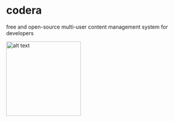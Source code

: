 # codera

free and open-source multi-user content management system for developers

<img src="https://raw.githubusercontent.com/spaghettic0der/codera/master/images/icons/Codera-Logo-transparent.png?token=APkZHh_kDtLmMhzqb2qCZ6Po3mJnbAFeks5XISRIwA%3D%3D" alt="alt text" width="200" height="200">

